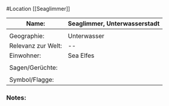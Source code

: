 #Location [[Seaglimmer]]

| Name:              | Seaglimmer, Unterwasserstadt |
| ------------------ | ---------------------------- |
|                    |                              |
| Geographie:        | Unterwasser                  |
| Relevanz zur Welt: | --                           |
| Einwohner:         | Sea Elfes                    |
|                    |                              |
| Sagen/Gerüchte:    |                              |
|                    |                              |
| Symbol/Flagge:     |                              |
### Notes: